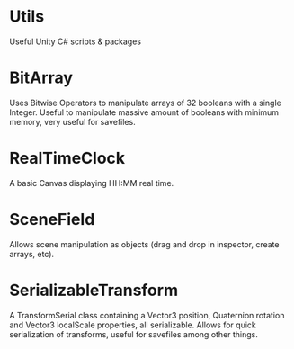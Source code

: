# Utils
Useful Unity C# scripts & packages

# BitArray
Uses Bitwise Operators to manipulate arrays of 32 booleans with a single Integer.
Useful to manipulate massive amount of booleans with minimum memory, very useful for savefiles.

# RealTimeClock
A basic Canvas displaying HH:MM real time.

# SceneField
Allows scene manipulation as objects (drag and drop in inspector, create arrays, etc).

# SerializableTransform
A TransformSerial class containing a Vector3 position, Quaternion rotation and Vector3 localScale properties, all serializable.
Allows for quick serialization of transforms, useful for savefiles among other things.

